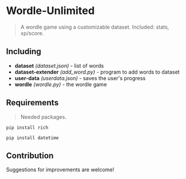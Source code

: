 # Wordle-Unlimited
> A wordle game using a customizable dataset. Included: stats, xp/score.
## Including
- **dataset**  *(dataset.json)* -  list of words
- **dataset-extender**  *(add_word.py)*  -  program to add words to dataset
- **user-data**  *(userdata.json)*  -  saves the user's progress
- **wordle**  *(wordle.py)*  -  the wordle game
## Requirements
> Needed packages.

```
pip install rich
```
```
pip install datetime 
```
## Contribution
Suggestions for improvements are welcome!
